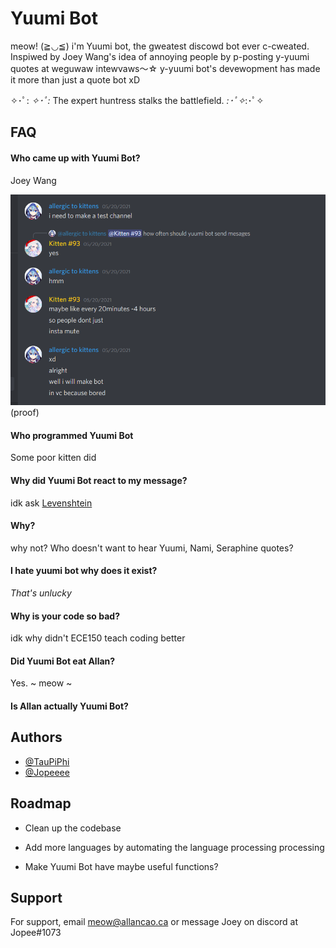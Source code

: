 
# Yuumi Bot

meow! (≧◡≦) i'm Yuumi bot, the gweatest discowd bot ever c-cweated. Inspiwed by Joey Wang's idea of annoying people by p-posting y-yuumi quotes at weguwaw intewvaws〜☆  y-yuumi bot's devewopment has made it more than just a quote bot xD

✧･ﾟ: *✧･ﾟ:* The expert huntress stalks the battlefield. *:･ﾟ✧*:･ﾟ✧ 

## FAQ

#### Who came up with Yuumi Bot?

Joey Wang

![](joey.png)
(proof)
#### Who programmed Yuumi Bot

Some poor kitten did

#### Why did Yuumi Bot react to my message?

idk ask [Levenshtein](https://en.wikipedia.org/wiki/Levenshtein_distance)

#### Why?

why not? Who doesn't want to hear Yuumi, Nami, Seraphine quotes?

#### I hate yuumi bot why does it exist?

*That's unlucky*

#### Why is your code so bad?

idk why didn't ECE150 teach coding better

#### Did Yuumi Bot eat Allan?

Yes. ~ meow ~

#### Is Allan actually Yuumi Bot?

## Authors

- [@TauPiPhi](https://github.com/Allan-Cao)
- [@Jopeeee](https://github.com/joeywangzr)


## Roadmap

- Clean up the codebase

- Add more languages by automating the language processing processing

- Make Yuumi Bot have maybe useful functions?


## Support

For support, email meow@allancao.ca or message Joey on discord at Jopee#1073